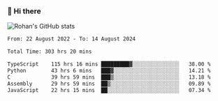 ### 👋 Hi there 

<!--
**rohznmdev/rohznmdev** is a ✨ _special_ ✨ repository because its `README.md` (this file) appears on your GitHub profile.

Here are some ideas to get you started:

- 🔭 I’m currently working on ...
- 🌱 I’m currently learning Ruby and Ruby on Rails
- 👯 I’m looking to collaborate on ...
- 🤔 I’m looking for help with ...
- 💬 Ask me about ...
- 📫 How to reach me: ...
- 😄 Pronouns: ...
- ⚡ Fun fact: ...
-->
![Rohan's GitHub stats](https://github-readme-stats.vercel.app/api?username=rohznmdev&theme=dark&show_icons=true)

<!--START_SECTION:waka-->

```txt
From: 22 August 2022 - To: 14 August 2024

Total Time: 303 hrs 20 mins

TypeScript    115 hrs 16 mins █████████▓░░░░░░░░░░░░░░░   38.00 %
Python        43 hrs 6 mins   ███▓░░░░░░░░░░░░░░░░░░░░░   14.21 %
C             39 hrs 59 mins  ███▒░░░░░░░░░░░░░░░░░░░░░   13.18 %
Assembly      29 hrs 59 mins  ██▒░░░░░░░░░░░░░░░░░░░░░░   09.89 %
JavaScript    22 hrs 15 mins  ██░░░░░░░░░░░░░░░░░░░░░░░   07.34 %
```

<!--END_SECTION:waka-->
